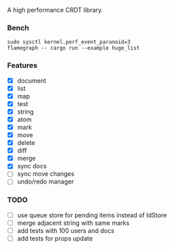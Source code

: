 A high performance CRDT library.

### Bench

```
sudo sysctl kernel.perf_event_paranoid=3
flamegraph -- cargo run --example huge_list
```

### Features

- [x] document
- [x] list
- [x] map
- [x] test
- [x] string
- [x] atom
- [x] mark
- [x] move
- [x] delete
- [x] diff
- [x] merge
- [x] sync docs
- [ ] sync move changes
- [ ] undo/redo manager

### TODO

- [ ] use queue store for pending items instead of IdStore<T>
- [ ] merge adjacent string with same marks
- [ ] add tests with 100 users and docs
- [ ] add tests for props update
